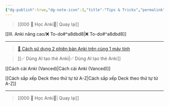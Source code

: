 ```yaml
---
{"dg-publish":true,"dg-note-icon":3,"title":"Tips & Tricks","permalink":"/iv-meo-and-thu-thuat/iv-tips-and-tricks/","dgPassFrontmatter":true}
---
```




> [[000 🌟 Học Anki🌟\| Quay lại]]

[[III. Anki nâng cao/❌ To-do#^a8dbd8\|❌ To-do#^a8dbd8]]
___

> [👑 Cách sử dụng 2 phiên bản Anki trên cùng 1 máy tính](https://www.facebook.com/100006970567626/videos/1454785538639082/)

> [[✅ Dùng AI tạo thẻ Anki\|✅ Dùng AI tạo thẻ Anki]]

[[Cách cài Anki (Vanced)\|Cách cài Anki (Vanced)]]

[[Cách sắp xếp Deck theo thứ tự từ A-Z\|Cách sắp xếp Deck theo thứ tự từ A-Z]]

___

> [[000 🌟 Học Anki🌟\| Quay lại]]